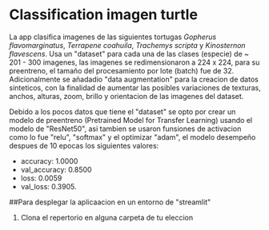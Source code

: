 # Classification imagen turtle

La app clasifica imagenes de las siguientes tortugas *Gopherus flavomarginatus*, *Terrapene coahuila*, *Trachemys scripta* y *Kinosternon flavescens*.
Usa un "dataset" para cada una de las clases (especie) de ~ 201 - 300 imagenes, las imagenes se redimensionaron a 224 x 224, para su preentreno, el tamaño del procesamiento por lote (batch) fue de 32. Adicionalmente se añadadio "data augmentation" para la creacion de datos sinteticos, con la finalidad de aumentar las posibles variaciones de texturas, anchos, alturas, zoom, brillo y orientacion de las imagenes del dataset.

Debido a los pocos datos que tiene el "dataset" se opto por crear un modelo de preentreno (Pretrained Model for Transfer Learning) usando el modelo de "ResNet50", asi tambien se usaron funsiones de activacion como lo fue "relu", "softmax" y el optimizar "adam", el modelo desempeño despues de 10 epocas los siguientes valores: 

- accuracy: 1.0000
- val_accuracy: 0.8500
- loss: 0.0059
- val_loss: 0.3905.

 ##Para desplegar la aplicaacion en un entorno de "streamlit" 
 1. Clona el repertorio en alguna carpeta de tu eleccion 
